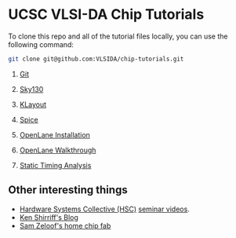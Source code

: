 # UCSC VLSI-DA Chip Tutorials

To clone this repo and all of the tutorial files locally, you can use the following command:

```bash
git clone git@github.com:VLSIDA/chip-tutorials.git
```

1. [Git](git.md)

1. [Sky130](sky130.md)

1. [KLayout](klayout.md)

1. [Spice](spice.md)

1. [OpenLane Installation](installation.md)

1. [OpenLane Walkthrough](openlane.md)

1. [Static Timing Analysis](sta.md)

## Other interesting things

* [Hardware Systems Collective (HSC)](https://hsc.ucsc.edu) [seminar videos](https://www.youtube.com/@ucsc-hsc).
* [Ken Shirriff's Blog](https://www.righto.com/)
* [Sam Zeloof's home chip fab](http://sam.zeloof.xyz/)


